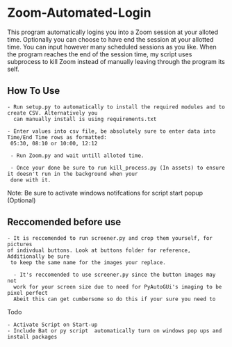 # Zoom-Automated-Login

This program automatically logins you into a Zoom session at your alloted time. Optionally you can choose to have end the session at your allotted time.
You can input however many scheduled sessions as you like. When the program reaches the end of the session time, my script uses subprocess to kill Zoom instead of
manually leaving through the program its self.

## **How To Use**
```
- Run setup.py to automatically to install the required modules and to create CSV. Alternatively you 
  can manually install is using requirements.txt

- Enter values into csv file, be absolutely sure to enter data into Time/End Time rows as formatted:
 05:30, 08:10 or 10:00, 12:12
 
 - Run Zoom.py and wait untill alloted time.
 
 - Once your done be sure to run kill_process.py (In assets) to ensure it doesn't run in the background when your
 done with it.
```
Note: Be sure to activate windows notifcations for script start popup (Optional)

## **Reccomended before use**
```
- It is reccomended to run screener.py and crop them yourself, for pictures 
of indivdual buttons. Look at buttons folder for reference, Additionally be sure
 to keep the same name for the images your replace.

  - It's reccomended to use screener.py since the button images may not 
  work for your screen size due to need for PyAutoGUi's imaging to be pixel perfect
  Abeit this can get cumbersome so do this if your sure you need to
```

Todo
```
- Activate Script on Start-up
- Include Bat or py script  automatically turn on windows pop ups and install packages
```

